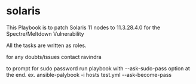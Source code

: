 # solaris 

This Playbook is to patch Solaris 11 nodes to 11.3.28.4.0 for the Spectre/Meltdown Vulnerability 

All the tasks are written as roles.

for any doubts/issues contact ravindra

to prompt for sudo password 
run playbook with --ask-sudo-pass option at the end.
ex. ansible-palybook -i hosts test.yml --ask-become-pass


